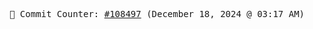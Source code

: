 <p align="center">
    <samp>
        📮 Commit Counter: <a href="https://github.com/Javascript-void0/Javascript-void0/commits/main">#108497</a> (December 18, 2024 @ 03:17 AM)
    </samp>
</p>